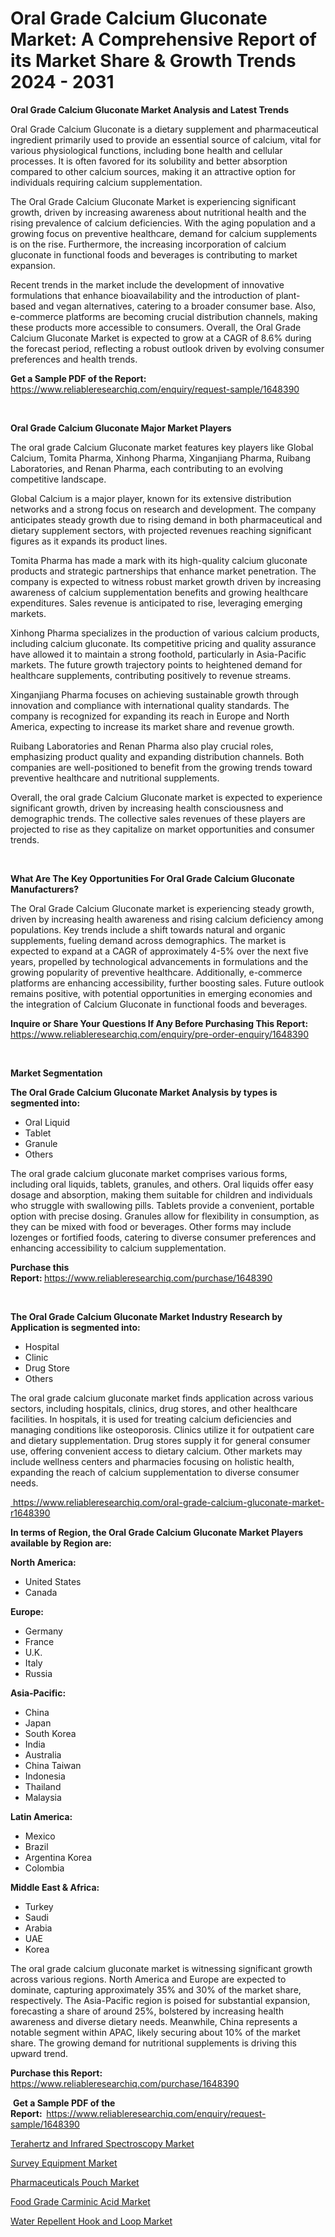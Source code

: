 <p><h1>Oral Grade Calcium Gluconate Market: A Comprehensive Report of its Market Share & Growth Trends 2024 - 2031</h1></p><p><strong>Oral Grade Calcium Gluconate Market Analysis and Latest Trends</strong></p>
<p><p>Oral Grade Calcium Gluconate is a dietary supplement and pharmaceutical ingredient primarily used to provide an essential source of calcium, vital for various physiological functions, including bone health and cellular processes. It is often favored for its solubility and better absorption compared to other calcium sources, making it an attractive option for individuals requiring calcium supplementation.</p><p>The Oral Grade Calcium Gluconate Market is experiencing significant growth, driven by increasing awareness about nutritional health and the rising prevalence of calcium deficiencies. With the aging population and a growing focus on preventive healthcare, demand for calcium supplements is on the rise. Furthermore, the increasing incorporation of calcium gluconate in functional foods and beverages is contributing to market expansion.</p><p>Recent trends in the market include the development of innovative formulations that enhance bioavailability and the introduction of plant-based and vegan alternatives, catering to a broader consumer base. Also, e-commerce platforms are becoming crucial distribution channels, making these products more accessible to consumers. Overall, the Oral Grade Calcium Gluconate Market is expected to grow at a CAGR of 8.6% during the forecast period, reflecting a robust outlook driven by evolving consumer preferences and health trends.</p></p>
<p><strong>Get a Sample PDF of the Report:&nbsp;</strong> <a href="https://www.reliableresearchiq.com/enquiry/request-sample/1648390?utm_campaign=1102&utm_medium=2&utm_source=Github&utm_content=ia&utm_term=15102024&utm_id=oral-grade-calcium-gluconate">https://www.reliableresearchiq.com/enquiry/request-sample/1648390</a></p>
<p>&nbsp;</p>
<p><strong>Oral Grade Calcium Gluconate Major Market Players</strong></p>
<p><p>The oral grade Calcium Gluconate market features key players like Global Calcium, Tomita Pharma, Xinhong Pharma, Xinganjiang Pharma, Ruibang Laboratories, and Renan Pharma, each contributing to an evolving competitive landscape.</p><p>Global Calcium is a major player, known for its extensive distribution networks and a strong focus on research and development. The company anticipates steady growth due to rising demand in both pharmaceutical and dietary supplement sectors, with projected revenues reaching significant figures as it expands its product lines.</p><p>Tomita Pharma has made a mark with its high-quality calcium gluconate products and strategic partnerships that enhance market penetration. The company is expected to witness robust market growth driven by increasing awareness of calcium supplementation benefits and growing healthcare expenditures. Sales revenue is anticipated to rise, leveraging emerging markets.</p><p>Xinhong Pharma specializes in the production of various calcium products, including calcium gluconate. Its competitive pricing and quality assurance have allowed it to maintain a strong foothold, particularly in Asia-Pacific markets. The future growth trajectory points to heightened demand for healthcare supplements, contributing positively to revenue streams.</p><p>Xinganjiang Pharma focuses on achieving sustainable growth through innovation and compliance with international quality standards. The company is recognized for expanding its reach in Europe and North America, expecting to increase its market share and revenue growth.</p><p>Ruibang Laboratories and Renan Pharma also play crucial roles, emphasizing product quality and expanding distribution channels. Both companies are well-positioned to benefit from the growing trends toward preventive healthcare and nutritional supplements.</p><p>Overall, the oral grade Calcium Gluconate market is expected to experience significant growth, driven by increasing health consciousness and demographic trends. The collective sales revenues of these players are projected to rise as they capitalize on market opportunities and consumer trends.</p></p>
<p>&nbsp;</p>
<p><strong>What Are The Key Opportunities For Oral Grade Calcium Gluconate Manufacturers?</strong></p>
<p><p>The Oral Grade Calcium Gluconate market is experiencing steady growth, driven by increasing health awareness and rising calcium deficiency among populations. Key trends include a shift towards natural and organic supplements, fueling demand across demographics. The market is expected to expand at a CAGR of approximately 4-5% over the next five years, propelled by technological advancements in formulations and the growing popularity of preventive healthcare. Additionally, e-commerce platforms are enhancing accessibility, further boosting sales. Future outlook remains positive, with potential opportunities in emerging economies and the integration of Calcium Gluconate in functional foods and beverages.</p></p>
<p><strong>Inquire or Share Your Questions If Any Before Purchasing This Report:</strong> <a href="https://www.reliableresearchiq.com/enquiry/pre-order-enquiry/1648390?utm_campaign=1102&utm_medium=2&utm_source=Github&utm_content=ia&utm_term=15102024&utm_id=oral-grade-calcium-gluconate">https://www.reliableresearchiq.com/enquiry/pre-order-enquiry/1648390</a></p>
<p>&nbsp;</p>
<p><strong>Market Segmentation</strong></p>
<p><strong>The Oral Grade Calcium Gluconate Market Analysis by types is segmented into:</strong></p>
<p><ul><li>Oral Liquid</li><li>Tablet</li><li>Granule</li><li>Others</li></ul></p>
<p><p>The oral grade calcium gluconate market comprises various forms, including oral liquids, tablets, granules, and others. Oral liquids offer easy dosage and absorption, making them suitable for children and individuals who struggle with swallowing pills. Tablets provide a convenient, portable option with precise dosing. Granules allow for flexibility in consumption, as they can be mixed with food or beverages. Other forms may include lozenges or fortified foods, catering to diverse consumer preferences and enhancing accessibility to calcium supplementation.</p></p>
<p><strong>Purchase this Report:&nbsp;</strong><a href="https://www.reliableresearchiq.com/purchase/1648390?utm_campaign=1102&utm_medium=2&utm_source=Github&utm_content=ia&utm_term=15102024&utm_id=oral-grade-calcium-gluconate">https://www.reliableresearchiq.com/purchase/1648390</a></p>
<p>&nbsp;</p>
<p><strong>The Oral Grade Calcium Gluconate Market Industry Research by Application is segmented into:</strong></p>
<p><ul><li>Hospital</li><li>Clinic</li><li>Drug Store</li><li>Others</li></ul></p>
<p><p>The oral grade calcium gluconate market finds application across various sectors, including hospitals, clinics, drug stores, and other healthcare facilities. In hospitals, it is used for treating calcium deficiencies and managing conditions like osteoporosis. Clinics utilize it for outpatient care and dietary supplementation. Drug stores supply it for general consumer use, offering convenient access to dietary calcium. Other markets may include wellness centers and pharmacies focusing on holistic health, expanding the reach of calcium supplementation to diverse consumer needs.</p></p>
<p><a href="https://www.reliableresearchiq.com/oral-grade-calcium-gluconate-market-r1648390?utm_campaign=1102&utm_medium=2&utm_source=Github&utm_content=ia&utm_term=15102024&utm_id=oral-grade-calcium-gluconate">&nbsp;https://www.reliableresearchiq.com/oral-grade-calcium-gluconate-market-r1648390</a></p>
<p><strong>In terms of Region, the Oral Grade Calcium Gluconate Market Players available by Region are:</strong></p>
<p>
    <p> <strong> North America: </strong>
        <ul>
            <li>United States</li>
            <li>Canada</li>
        </ul>
        </p> 
    <p> <strong> Europe: </strong>
        <ul>
            <li>Germany</li>
            <li>France</li>
            <li>U.K.</li>
            <li>Italy</li>
            <li>Russia</li>
        </ul>
        </p> 
    <p> <strong> Asia-Pacific: </strong>
        <ul>
            <li>China</li>
            <li>Japan</li>
            <li>South Korea</li>
            <li>India</li>
            <li>Australia</li>
            <li>China Taiwan</li>
            <li>Indonesia</li>
            <li>Thailand</li>
            <li>Malaysia</li>
        </ul>
        </p> 
    <p> <strong> Latin America: </strong>
        <ul>
            <li>Mexico</li>
            <li>Brazil</li>
            <li>Argentina Korea</li>
            <li>Colombia</li>
        </ul>
        </p> 
    <p> <strong> Middle East & Africa: </strong>
        <ul>
            <li>Turkey</li>
            <li>Saudi</li>
            <li>Arabia</li>
            <li>UAE</li>
            <li>Korea</li>
        </ul>
    </p>
    </p>
<p><p>The oral grade calcium gluconate market is witnessing significant growth across various regions. North America and Europe are expected to dominate, capturing approximately 35% and 30% of the market share, respectively. The Asia-Pacific region is poised for substantial expansion, forecasting a share of around 25%, bolstered by increasing health awareness and diverse dietary needs. Meanwhile, China represents a notable segment within APAC, likely securing about 10% of the market share. The growing demand for nutritional supplements is driving this upward trend.</p></p>
<p><strong>Purchase this Report: </strong><a href="https://www.reliableresearchiq.com/purchase/1648390?utm_campaign=1102&utm_medium=2&utm_source=Github&utm_content=ia&utm_term=15102024&utm_id=oral-grade-calcium-gluconate">https://www.reliableresearchiq.com/purchase/1648390</a></p>
<p>&nbsp;<strong>Get a Sample PDF of the Report:&nbsp;&nbsp;</strong><a href="https://www.reliableresearchiq.com/enquiry/request-sample/1648390?utm_campaign=1102&utm_medium=2&utm_source=Github&utm_content=ia&utm_term=15102024&utm_id=oral-grade-calcium-gluconate">https://www.reliableresearchiq.com/enquiry/request-sample/1648390</a></p>
<p><strong></strong></p>
<p><p><a href="https://www.linkedin.com/pulse/terahertz-infrared-spectroscopy-market-industry-landscape-8ttee?trk=public_post_embed_feed-article-content&utm_campaign=1102&utm_medium=2&utm_source=Github&utm_content=ia&utm_term=15102024&utm_id=oral-grade-calcium-gluconate">Terahertz and Infrared Spectroscopy Market</a></p><p><a href="https://www.linkedin.com/pulse/future-survey-equipment-market-global-forecast-trends-rbcoe?trk=public_post_embed_feed-article-content&utm_campaign=1102&utm_medium=2&utm_source=Github&utm_content=ia&utm_term=15102024&utm_id=oral-grade-calcium-gluconate">Survey Equipment Market</a></p><p><a href="https://www.linkedin.com/pulse/pharmaceuticals-pouch-market-transformation-comparative-9nmwe?trk=public_post_embed_feed-article-content&utm_campaign=1102&utm_medium=2&utm_source=Github&utm_content=ia&utm_term=15102024&utm_id=oral-grade-calcium-gluconate">Pharmaceuticals Pouch Market</a></p><p><a href="https://github.com/daltondngelvin/Market-Research-Report-List-1/blob/main/food-grade-carminic-acid-market.md?utm_campaign=1102&utm_medium=2&utm_source=Github&utm_content=ia&utm_term=15102024&utm_id=oral-grade-calcium-gluconate">Food Grade Carminic Acid Market</a></p><p><a href="https://github.com/hegwervaemeruk/Market-Research-Report-List-1/blob/main/water-repellent-hook-and-loop-market.md?utm_campaign=1102&utm_medium=2&utm_source=Github&utm_content=ia&utm_term=15102024&utm_id=oral-grade-calcium-gluconate">Water Repellent Hook and Loop Market</a></p></p>
